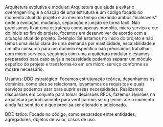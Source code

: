 Arquitetura evolutiva e modular:
Arquitetura que ajuda a evitar o overengeniring e a criação de uma estrutura e um código focado no momento atual do projeto
e ao mesmo tempo deixando ambos "maleaveis" onde a evolução, mudança, separação e junção se torna facil. Não precisamos
fixar uma estratégia como apenas monolito, micro serviço e etc do inicio ao fim do projeto, focamos em desenvolver de 
acordo com a situação atual do projeto. Exemplo: Se estamos no inicio do projeto e não temos uma visão clara de uma demanda
por elasticidade, escalabilidade e um alto consumo para um dominio especifico não precisamos trabalhar com micro serviços,
seguimos com uma arquitetura modular e estamos preparados para caso surja a necessidade podemos separar um módulo espefico
do projeto e transforma-lo em um micro-serviço conforme se mostre necessário.

Usamos:
DDD estratégico: Focamos estruturação teórica, desenhamos os dominios, como eles se relacionam, levantamos os requisitos
e quais serviços podemos usar para suprir essas necessidades. Realizamos discussões em conjunto para tomar decissões RFCs,
fazemos revisões na arquitetura periodicamente para verificarmos se oq temos até o momento ainda faz sentido e o que preci
sa ser alterado e adicionado.

DDD tatíco: Focado no código, como separados entre entidades, agregadores, objetos de valor, casos de uso.
